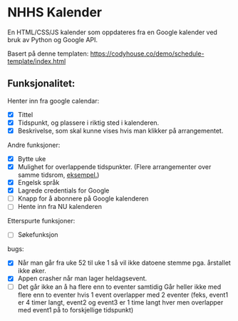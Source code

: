 # NHHS Kalender

En HTML/CSS/JS kalender som oppdateres fra en Google kalender ved bruk av Python og Google API.

Basert på denne templaten: https://codyhouse.co/demo/schedule-template/index.html

## Funksjonalitet:

Henter inn fra google calendar:

- [x] Tittel 
- [x] Tidspunkt, og plassere i riktig sted i kalenderen.
- [x] Beskrivelse, som skal kunne vises hvis man klikker på arrangementet.

Andre funksjoner:

- [x] Bytte uke
- [x] Mulighet for overlappende tidspunkter. (Flere arrangementer over samme tidsrom, [eksempel.](http://it.nhhs.no/FKU-Cal2/intma/))
- [x] Engelsk språk
- [x] Lagrede credentials for Google
- [ ] Knapp for å abonnere på Google kalenderen
- [ ] Hente inn fra NU kalenderen

Etterspurte funksjoner:
- [ ] Søkefunksjon

bugs:

- [x] Når man går fra uke 52 til uke 1 så vil ikke datoene stemme pga. årstallet ikke øker.
- [x] Appen crasher når man lager heldagsevent.
- [ ] Det går ikke an å ha flere enn to eventer samtidig Går heller ikke med flere enn to eventer hvis 1 event overlapper med 2 eventer (feks, event1 er 4 timer langt, event2 og event3 er 1 time langt hver men overlapper med event1 på to forskjellige tidspunkt)
